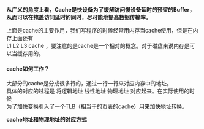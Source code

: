 **从广义的角度上看，Cache是快设备为了缓解访问慢设备延时的预留的Buffer，    
从而可以在掩盖访问延时的同时，尽可能地提高数据传输率。**    

上面是cache的主要作用，我们写程序的时候经常用内存当cache使用，但是在内存上面还有    
L1 L2 L3 cache ，要注意的是cache是一个相对的概念。对于磁盘来说内存是可以当缓存用的。    


#### cache如何工作？    

大部分的cache是分成很多行的，通过一行一行来对应内存中的地址。    
具体的对应的过程是 将逻辑地址 线性地址 物理地址 对应起来。在实际使用的时候    
为了加快变换引入了一个TLB（相当于的页表的cache）用来加快地址转换。    

**cache地址和物理地址的对应方式**
  



